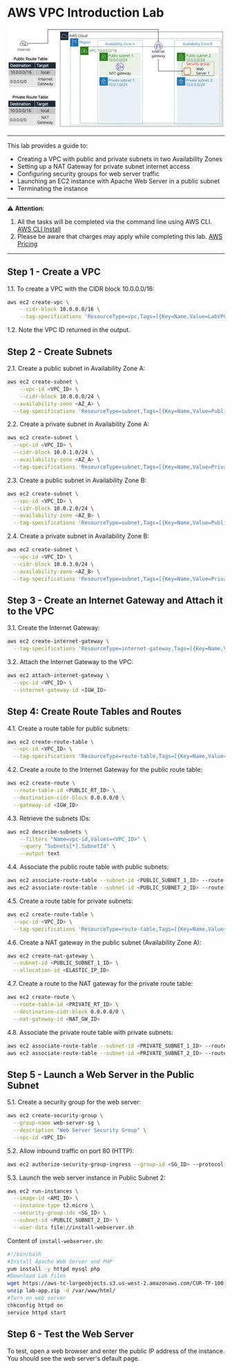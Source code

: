# AWS VPC Introduction Lab

<div align="center">
  <img src="screenshot/architecture.jpg" width=""/>
</div>

---

This lab provides a guide to:
- Creating a VPC with public and private subnets in two Availability Zones
- Setting up a NAT Gateway for private subnet internet access
- Configuring security groups for web server traffic
- Launching an EC2 instance with Apache Web Server in a public subnet
- Terminating the instance
---  
⚠️ **Attention**: 
1. All the tasks will be completed via the command line using AWS CLI. [AWS CLI Install](https://docs.aws.amazon.com/cli/latest/userguide/getting-started-install.html)
2. Please be aware that charges may apply while completing this lab. [AWS Pricing](https://aws.amazon.com/pricing/)

---

## Step 1 - Create a VPC
1.1. To create a VPC with the CIDR block 10.0.0.0/16:
```bash
aws ec2 create-vpc \
	--cidr-block 10.0.0.0/16 \
	--tag-specifications 'ResourceType=vpc,Tags=[{Key=Name,Value=LabVPC}]'
```
1.2. Note the VPC ID returned in the output.

## Step 2 - Create Subnets
2.1. Create a public subnet in Availability Zone A:
```bash
aws ec2 create-subnet \
	--vpc-id <VPC_ID> \
	--cidr-block 10.0.0.0/24 \
  --availability-zone <AZ_A> \
  --tag-specifications 'ResourceType=subnet,Tags=[{Key=Name,Value=Public Subnet 1}]'
```
2.2. Create a private subnet in Availability Zone A:
```bash
aws ec2 create-subnet \
  --vpc-id <VPC_ID> \
  --cidr-block 10.0.1.0/24 \
  --availability-zone <AZ_A> \
  --tag-specifications 'ResourceType=subnet,Tags=[{Key=Name,Value=Private Subnet 1}]'
```
2.3. Create a public subnet in Availability Zone B:
```bash
aws ec2 create-subnet \
  --vpc-id <VPC_ID> \
  --cidr-block 10.0.2.0/24 \
  --availability-zone <AZ_B> \
  --tag-specifications 'ResourceType=subnet,Tags=[{Key=Name,Value=Public Subnet 2}]'
```
2.4. Create a private subnet in Availability Zone B:
```bash
aws ec2 create-subnet \
  --vpc-id <VPC_ID> \
  --cidr-block 10.0.3.0/24 \
  --availability-zone <AZ_B> \
  --tag-specifications 'ResourceType=subnet,Tags=[{Key=Name,Value=Private Subnet 2}]'
```
## Step 3 - Create an Internet Gateway and Attach it to the VPC
3.1. Create the Internet Gateway:
```bash
aws ec2 create-internet-gateway \
  --tag-specifications 'ResourceType=internet-gateway,Tags=[{Key=Name,Value=LabIGW}]'
```
3.2. Attach the Internet Gateway to the VPC:
```bash
aws ec2 attach-internet-gateway \
  --vpc-id <VPC_ID> \
  --internet-gateway-id <IGW_ID>
```

## Step 4: Create Route Tables and Routes
4.1. Create a route table for public subnets:
```bash
aws ec2 create-route-table \
  --vpc-id <VPC_ID> \
  --tag-specifications 'ResourceType=route-table,Tags=[{Key=Name,Value=Public Route Table}]'
```
4.2. Create a route to the Internet Gateway for the public route table:
```bash
aws ec2 create-route \
  --route-table-id <PUBLIC_RT_ID> \
  --destination-cidr-block 0.0.0.0/0 \
  --gateway-id <IGW_ID>
```
4.3. Retrieve the subnets IDs:
```bash
aws ec2 describe-subnets \
	--filters "Name=vpc-id,Values=<VPC_ID>" \
	--query "Subnets[*].SubnetId" \
	--output text
```
4.4. Associate the public route table with public subnets:
```bash
aws ec2 associate-route-table --subnet-id <PUBLIC_SUBNET_1_ID> --route-table-id <PUBLIC_RT_ID> 
aws ec2 associate-route-table --subnet-id <PUBLIC_SUBNET_2_ID> --route-table-id <PUBLIC_RT_ID>
```
4.5. Create a route table for private subnets:
```bash
aws ec2 create-route-table \
  --vpc-id <VPC_ID> \
  --tag-specifications 'ResourceType=route-table,Tags=[{Key=Name,Value=Private Route Table}]'
```
4.6. Create a NAT gateway in the public subnet (Availability Zone A):
```bash
aws ec2 create-nat-gateway \
  --subnet-id <PUBLIC_SUBNET_1_ID> \
  --allocation-id <ELASTIC_IP_ID>
```
4.7. Create a route to the NAT gateway for the private route table:
```bash
aws ec2 create-route \
  --route-table-id <PRIVATE_RT_ID> \
  --destination-cidr-block 0.0.0.0/0 \
  --nat-gateway-id <NAT_GW_ID>
```
4.8. Associate the private route table with private subnets:
```bash
aws ec2 associate-route-table --subnet-id <PRIVATE_SUBNET_1_ID> --route-table-id <PRIVATE_RT_ID> 
aws ec2 associate-route-table --subnet-id <PRIVATE_SUBNET_2_ID> --route-table-id <PRIVATE_RT_ID>
```

## Step 5 - Launch a Web Server in the Public Subnet 
5.1. Create a security group for the web server:
```bash
aws ec2 create-security-group \
  --group-name web-server-sg \
  --description "Web Server Security Group" \
  --vpc-id <VPC_ID>
```
5.2. Allow inbound traffic on port 80 (HTTP):
```bash
aws ec2 authorize-security-group-ingress --group-id <SG_ID> --protocol tcp --port 80 --cidr 0.0.0.0/0
```
5.3. Launch the web server instance in Public Subnet 2:
```bash
aws ec2 run-instances \
  --image-id <AMI_ID> \
  --instance-type t2.micro \
  --security-group-ids <SG_ID> \
  --subnet-id <PUBLIC_SUBNET_2_ID> \
  --user-data file://install-webserver.sh
```
Content of `install-webserver.sh`:
```bash
#!/bin/bash
#Install Apache Web Server and PHP
yum install -y httpd mysql php
#Download Lab files
wget https://aws-tc-largeobjects.s3.us-west-2.amazonaws.com/CUR-TF-100-RESTRT-1/267-lab-NF-build-vpc-web-server/s3/lab-app.zip
unzip lab-app.zip -d /var/www/html/
#Turn on web server
chkconfig httpd on
service httpd start
```
## Step 6 - Test the Web Server
To test, open a web browser and enter the public IP address of the instance. You should see the web server's default page.

